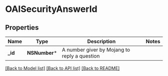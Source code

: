 # OAISecurityAnswerId

## Properties
Name | Type | Description | Notes
------------ | ------------- | ------------- | -------------
**_id** | **NSNumber*** | A number giver by Mojang to reply a question | 

[[Back to Model list]](../README.md#documentation-for-models) [[Back to API list]](../README.md#documentation-for-api-endpoints) [[Back to README]](../README.md)


